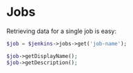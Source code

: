 # Jobs

Retrieving data for a single job is easy:

```php
$job = $jenkins->jobs->get('job-name');

$job->getDisplayName();
$job->getDescription();
```
